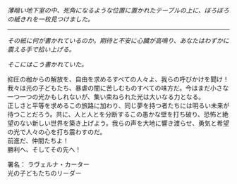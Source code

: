 _薄暗い地下室の中、死角になるような位置に置かれたテーブルの上に、ぼろぼろの紙きれを一枚見つけました。_

---

_その紙に何が書かれているのか。期待と不安に心臓が高鳴り、あなたはわずかに震える手で拾い上げる。_

_そこにはこう書かれていた。_

抑圧の枷からの解放を、自由を求めるすべての人々よ、我らの呼びかけを聞け！  
我々は光の子どもたち、暴虐の闇に苦しむものすべての味方だ。今はまだ小さな一つ一つの光かもしれないが、集い束ねられた光は大いなる力となる。  
正しさと平等を求めるこの旅路に加わり、同じ夢を持つ者たちには明るい未来が待つことだろう。共に、人と人とを分断するこの愚かな壁を打ち破り、恐怖と絶望のない新しい世界を築き上げよう。我らの声を大地に響き渡らせ、勇気と希望の光で人々の心を打ち震わすのだ。  
前進だ、仲間たちよ！  
勝利へ、そしてその先へ！

署名：
ラヴェルナ・カーター  
光の子どもたちのリーダー
